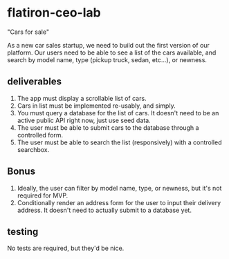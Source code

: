 # flatiron-ceo-lab

"Cars for sale"

As a new car sales startup, we need to build out the first version of our platform. Our users need to be able to see a list of the cars available, and search by model name, type (pickup truck, sedan, etc...), or newness.

## deliverables

1. The app must display a scrollable list of cars.
2. Cars in list must be implemented re-usably, and simply.
3. You must query a database for the list of cars. It doesn't need to be an active public API right now, just use seed data.
4. The user must be able to submit cars to the database through a controlled form.
5. The user must be able to search the list (responsively) with a controlled searchbox.

## Bonus

1. Ideally, the user can filter by model name, type, or newness, but it's not required for MVP.
2. Conditionally render an address form for the user to input their delivery address. It doesn't need to actually submit to a database yet.

## testing

No tests are required, but they'd be nice.
